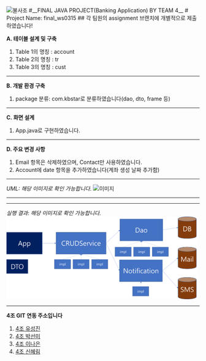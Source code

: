 <img width="200" alt="불사조" src="https://github.com/hayleys9525/java/blob/assignment/final_ws0315/logo.png">
#__FINAL JAVA PROJECT(Banking Application) BY TEAM 4__   
# Project Name: final_ws0315
## 각 팀원의 assignment 브랜치에 개별적으로 제출하였습니다!

__A. 테이블 설계 및 구축__
   1. Table 1의 명칭 : account
   2. Table 2의 명칭 : tr
   3. Table 3의 명칭 : cust
***

__B. 개발 환경 구축__
   1. package 분류: com.kbstar로 분류하였습니다(dao, dto, frame 등)
 ***
 
__C. 화면 설계__
   1. App.java로 구현하였습니다.
***

__D. 주요 변경 사항__
1. Email 항목은 삭제하였으며, Contact만 사용하였습니다.
2. Account에 date 항목을 추가하였습니다(계좌 생성 날짜 추가함)
***

_UML: 해당 이미지로 확인 가능합니다._
<img width="500" alt="이미지" src="https://github.com/hayleys9525/java/blob/assignment/final_ws0315/0315UMLFINAL.jpg">

***
***

_실행 결과: 해당 이미지로 확인 가능합니다._
<img width="500" alt="스크린샷 2022-03-27 오전 12 41 14" src="https://github.com/leejeani/javaws/blob/main/ws0306/0309.png">


***

__4조 GIT 연동 주소입니다__
1. [4조 유성진](https://github.com/Yooseoungjin/java/tree/assignment/final_ws0315)
2. [4조 박선미](https://github.com/psm2360440/java/tree/assignment/final_ws0315)
3. [4조 이나은](https://github.com/naaaaeun/java/tree/assignment/final_ws0315)
4. [4조 신혜림](https://github.com/hayleys9525/java/tree/assignment/final_ws0315)
